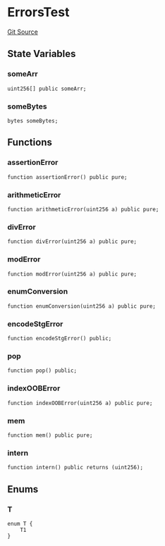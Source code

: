 # ErrorsTest
[Git Source](https://github.com/dustinstacy/boncurs/blob/6c025f69156de715812d7a6a70f223cf6541ed15/lib/forge-std/test/StdError.t.sol)


## State Variables
### someArr

```solidity
uint256[] public someArr;
```


### someBytes

```solidity
bytes someBytes;
```


## Functions
### assertionError


```solidity
function assertionError() public pure;
```

### arithmeticError


```solidity
function arithmeticError(uint256 a) public pure;
```

### divError


```solidity
function divError(uint256 a) public pure;
```

### modError


```solidity
function modError(uint256 a) public pure;
```

### enumConversion


```solidity
function enumConversion(uint256 a) public pure;
```

### encodeStgError


```solidity
function encodeStgError() public;
```

### pop


```solidity
function pop() public;
```

### indexOOBError


```solidity
function indexOOBError(uint256 a) public pure;
```

### mem


```solidity
function mem() public pure;
```

### intern


```solidity
function intern() public returns (uint256);
```

## Enums
### T

```solidity
enum T {
    T1
}
```

